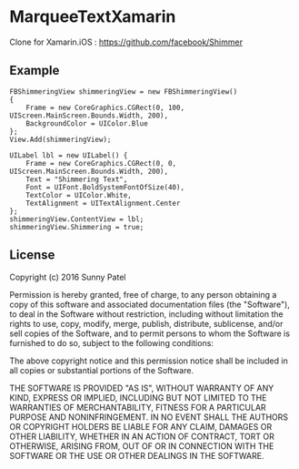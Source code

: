 # MarqueeTextXamarin

Clone for Xamarin.iOS : https://github.com/facebook/Shimmer

## Example

	FBShimmeringView shimmeringView = new FBShimmeringView() 
	{ 
		Frame = new CoreGraphics.CGRect(0, 100, UIScreen.MainScreen.Bounds.Width, 200),
		BackgroundColor = UIColor.Blue
	};
	View.Add(shimmeringView);

	UILabel lbl = new UILabel() {
		Frame = new CoreGraphics.CGRect(0, 0, UIScreen.MainScreen.Bounds.Width, 200),
		Text = "Shimmering Text",
		Font = UIFont.BoldSystemFontOfSize(40),
		TextColor = UIColor.White,
		TextAlignment = UITextAlignment.Center
	};
	shimmeringView.ContentView = lbl;
	shimmeringView.Shimmering = true;


## License

Copyright (c) 2016 Sunny Patel

Permission is hereby granted, free of charge, to any person obtaining a copy of this software and associated documentation files (the "Software"), to deal in the Software without restriction, including without limitation the rights to use, copy, modify, merge, publish, distribute, sublicense, and/or sell copies of the Software, and to permit persons to whom the Software is furnished to do so, subject to the following conditions:

The above copyright notice and this permission notice shall be included in all copies or substantial portions of the Software.

THE SOFTWARE IS PROVIDED "AS IS", WITHOUT WARRANTY OF ANY KIND, EXPRESS OR IMPLIED, INCLUDING BUT NOT LIMITED TO THE WARRANTIES OF MERCHANTABILITY, FITNESS FOR A PARTICULAR PURPOSE AND NONINFRINGEMENT. IN NO EVENT SHALL THE AUTHORS OR COPYRIGHT HOLDERS BE LIABLE FOR ANY CLAIM, DAMAGES OR OTHER LIABILITY, WHETHER IN AN ACTION OF CONTRACT, TORT OR OTHERWISE, ARISING FROM, OUT OF OR IN CONNECTION WITH THE SOFTWARE OR THE USE OR OTHER DEALINGS IN THE SOFTWARE.
